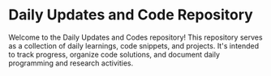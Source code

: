 # Daily Updates and Code Repository
Welcome to the Daily Updates and Codes repository! This repository serves as a collection of daily learnings, code snippets, and projects. It's intended to track progress, organize code solutions, and document daily programming and research activities.
